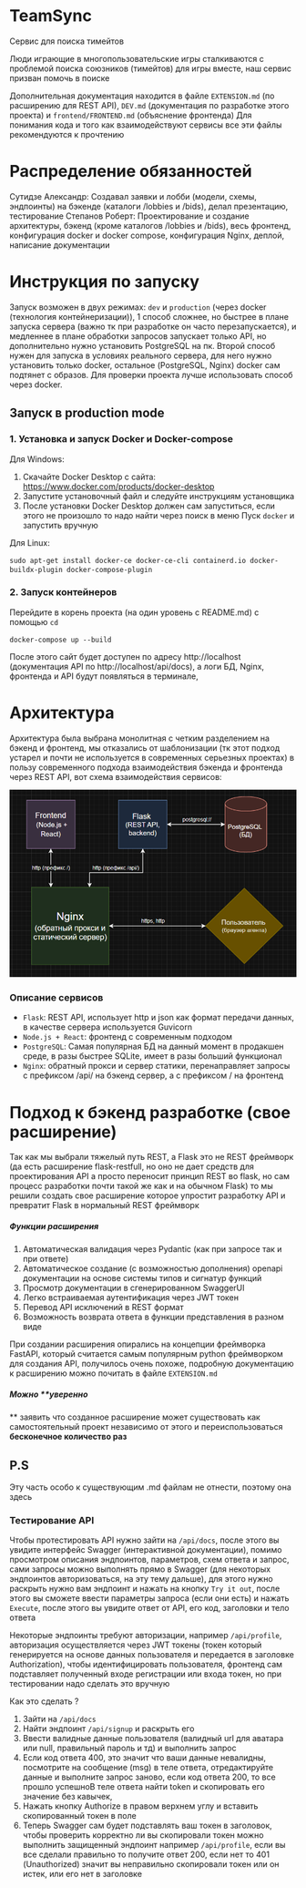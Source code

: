 # TeamSync

Сервис для поиска тимейтов

Люди играющие в многопользовательские игры сталкиваются с проблемой поиска союзников (тимейтов) для игры вместе, наш
сервис призван помочь в поиске

Дополнительная документация находится в файле `EXTENSION.md` (по расширению для REST API), `DEV.md` (документация по
разработке этого проекта) и `frontend/FRONTEND.md` (объяснение фронтенда)
Для понимания кода и того как взаимодействуют сервисы все эти файлы рекомендуются к прочтению

# Распределение обязанностей

Сутидзе Александр: Создавал заявки и лобби (модели, схемы, эндпоинты) на бэкенде (каталоги /lobbies и /bids), делал
презентацию, тестирование
Степанов Роберт: Проектирование и создание архитектуры, бэкенд (кроме каталогов /lobbies и /bids), весь фронтенд,
конфигурация docker и docker compose, конфигурация Nginx, деплой, написание документации

# Инструкция по запуску

Запуск возможен в двух режимах: `dev` и `production`
(через docker (технология контейнеризации)), 1 способ сложнее, но быстрее в плане
запуска сервера (важно тк при разработке он часто
перезапускается), и медленнее в плане обработки запросов
запускает только API, но дополнительно нужно
установить PostgreSQL на пк. Второй способ нужен
для запуска в условиях реального сервера, для него
нужно установить только docker, остальное (PostgreSQL,
Nginx) docker сам подтянет с образов. Для проверки проекта лучше использовать способ через docker.

## Запуск в production mode

### 1. Установка и запуск Docker и Docker-compose

Для Windows:

1. Скачайте Docker Desktop с сайта: https://www.docker.com/products/docker-desktop
2. Запустите установочный файл и следуйте инструкциям установщика
3. После установки Docker Desktop должен сам запуститься, если этого не произошло то надо найти через поиск в меню Пуск
   `docker` и запустить вручную

Для Linux:

```bush
sudo apt-get install docker-ce docker-ce-cli containerd.io docker-buildx-plugin docker-compose-plugin
```

### 2. Запуск контейнеров

Перейдите в корень проекта (на один уровень с README.md) с помощью `cd`

```bush
docker-compose up --build
```

После этого сайт будет доступен по адресу http://localhost (документация API по http://localhost/api/docs), а логи БД,
Nginx, фронтенда и API будут появляться в терминале,

# Архитектура

Архитектура была выбрана монолитная с четким разделением на бэкенд и фронтенд, мы отказались от шаблонизации (тк этот
подход устарел и почти не используется в современных серьезных проектах) в пользу современного подхода взаимодействия
бэкенда и фронтенда через REST API, вот схема взаимодействия сервисов:

![](images/architecture.png)

### Описание сервисов

- `Flask`: REST API, использует http и json как формат передачи данных, в качестве сервера используется Guvicorn
- `Node.js + React`: фронтенд с современным подходом
- `PostgreSQL`: Самая популярная БД на данный момент в продакшен среде, в разы быстрее SQLite, имеет в разы больший
  функционал
- `Nginx`: обратный прокси и сервер статики, перенаправляет запросы с префиксом /api/ на бэкенд сервер, а с префиксом /
  на фронтенд

# Подход к бэкенд разработке (свое расширение)

Так как мы выбрали тяжелый путь REST, а Flask это не REST фреймворк (да есть расширение flask-restfull, но оно не дает
средств для проектирования API а просто переносит принцип REST во flask, но сам процесс разработки почти такой же как и
на обычном Flask) то мы решили создать свое расширение которое упростит разработку API и превратит Flask в нормальный
REST фреймворк

##### Функции расширения

1. Автоматическая валидация через Pydantic (как при запросе так и при ответе)
2. Автоматическое создание (с возможностью дополнения) openapi документации на основе системы типов и сигнатур функций
3. Просмотр документации в сгенерированном SwaggerUI
4. Легко встраиваемая аутентификация через JWT токен
5. Перевод API исключений в REST формат
6. Возможность возврата ответа в функции представления в разном виде

При создании расширения опирались на концепции фреймворка FastAPI, который считается самым популярным python фреймворком
для создания API, получилось очень похоже, подробную документацию к расширению можно почитать в файле `EXTENSION.md`

##### Можно **уверенно

** заявить что созданное расширение может существовать как самостоятельный проект независимо от этого и
переиспользоваться
**бесконечное количество раз**

## P.S

Эту часть особо к существующим .md файлам не отнести, поэтому она здесь

### Тестирование API

Чтобы протестировать API нужно зайти на `/api/docs`, после
этого вы увидите интерфейс Swagger (интерактивной
документации), помимо просмотром описания эндпоинтов, параметров, схем ответа и запрос, сами запросы можно выполнять
прямо в Swagger (для некоторых эндпоинтов авторизоваться, на эту тему дальше), для этого нужно раскрыть нужно вам эндпоинт и нажать на кнопку `Try it out`, после этого вы сможете
ввести параметры запроса (если они есть) и нажать `Execute`, после этого вы увидите ответ от API, его код, заголовки и
тело ответа

Некоторые эндпоинты требуют авторизации, например `/api/profile`, авторизация осуществляется через JWT токены (токен
который генерируется на основе данных пользователя и передается в заголовке Authorization), чтобы идентифицировать
пользователя, фронтенд сам подставляет полученный входе регистрации или входа токен, но при тестировании надо сделать
это вручную

Как это сделать ?

1. Зайти на `/api/docs`
2. Найти эндпоинт `/api/signup` и раскрыть его
3. Ввести валидные данные пользователя (валидный url для аватара или null, правильный пароль и тд) и выполнить запрос
4. Если код ответа 400, это значит что ваши данные невалидны, посмотрите на сообщение (msg) в теле ответа,
   отредактируйте данные и выполните запрос заново, если код ответа 200, то все прошло успешноВ теле ответа найти token
   и скопировать его значение без кавычек,
5. Нажать кнопку Authorize в правом верхнем углу и вставить скопированный токен в поле
6. Теперь Swagger сам будет подставлять ваш токен в заголовок, чтобы проверить корректно ли вы скопировали токен можно выполнить защищенный эндпоинт например `/api/profile`, если вы все сделали правильно то
   получите ответ 200, если нет то 401 (Unauthorized) значит вы неправильно скопировали токен или он истек, или его нет в заголовке